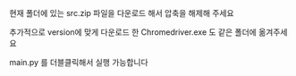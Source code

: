 현재 폴더에 있는 src.zip 파일을 다운로드 해서 압축을 해제해 주세요

추가적으로 version에 맞게 다운로드 한 Chromedriver.exe 도 같은 폴더에 옮겨주세요

main.py 를 더블클릭해서 실행 가능합니다

